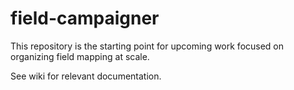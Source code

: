 # field-campaigner

This repository is the starting point for upcoming work focused on organizing field mapping at scale.  

See wiki for relevant documentation. 
